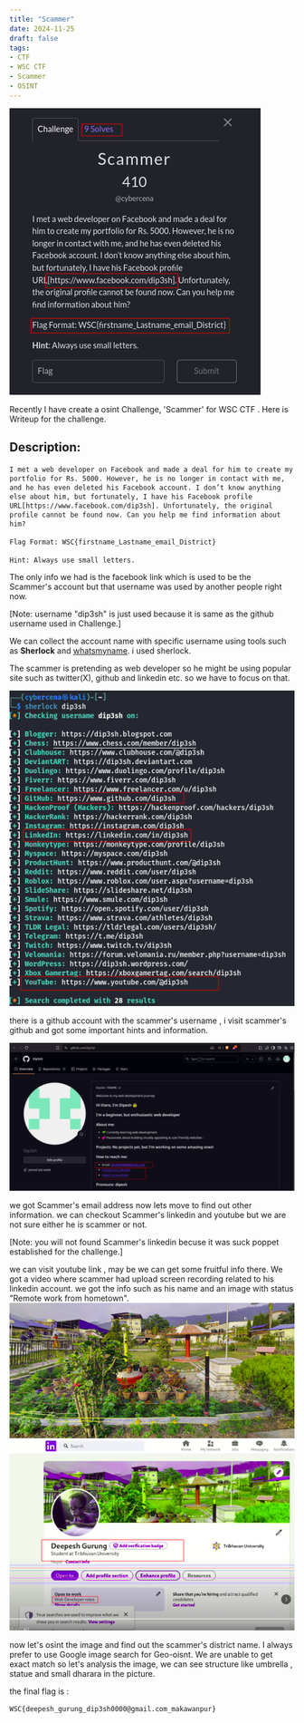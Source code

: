 ```yaml
---
title: "Scammer"
date: 2024-11-25
draft: false
tags:
- CTF
- WSC CTF
- Scammer
- OSINT
---
```

![challenge description](image-1.png)

Recently I have create a osint Challenge, 'Scammer' for WSC CTF . Here is Writeup for the challenge.

## Description:
```
I met a web developer on Facebook and made a deal for him to create my portfolio for Rs. 5000. However, he is no longer in contact with me, and he has even deleted his Facebook account. I don’t know anything else about him, but fortunately, I have his Facebook profile URL[https://www.facebook.com/dip3sh]. Unfortunately, the original profile cannot be found now. Can you help me find information about him?

Flag Format: WSC{firstname_Lastname_email_District}

Hint: Always use small letters.
```
The only info we had is the facebook link which is used to be the Scammer's account but that username was used by another people right now. 

[Note: username "dip3sh" is just used because it is same as the github username used in Challenge.]

We can collect the account name with specific username using tools such as **Sherlock** and [whatsmyname](https://whatsmyname.app/). i used sherlock.

The scammer is pretending as web developer so he might be using popular site such as twitter(X), github and linkedin etc. so we have to focus on that.

![user account](image-2.png)
 
there is a github account with the scammer's username , i visit scammer's github and got some important hints and information.

![github](image-3.png)

we got Scammer's email address now lets move to find out other information. we can checkout Scammer's linkedin and youtube but we are not sure either he is scammer or not.

[Note: you will not found Scammer's linkedin becuse it was suck poppet established for the challenge.]

we can visit youtube link , may be we can get some fruitful info there. We got a video where scammer had upload screen recording related to his linkedin account. we got the info such as his name and an image with status "Remote work from hometown".
![dipeshhome](dipesh_home.png)
![alt text](image-4.png)

now let's osint the image and find out the scammer's district name. I always prefer to use Google image search for Geo-oisnt. We are unable to get exact match so let's analysis the image, we can see structure like umbrella , statue and small dharara in the picture.

the final flag is : 
```
WSC{deepesh_gurung_dip3sh0000@gmail.com_makawanpur}
```


